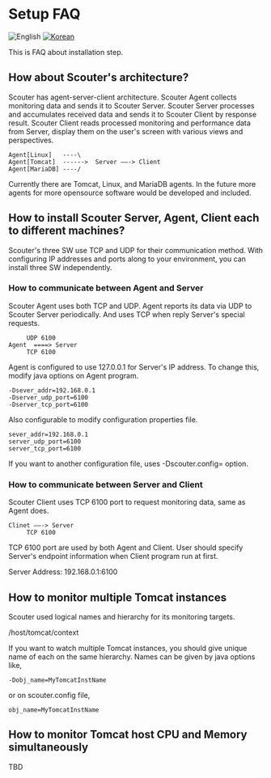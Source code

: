# Setup FAQ
![English](https://img.shields.io/badge/language-English-orange.svg) [![Korean](https://img.shields.io/badge/language-Korean-blue.svg)](Setup-FAQ_kr.md)

This is FAQ about installation step.

## How about Scouter's architecture?
Scouter has agent-server-client architecture. Scouter Agent collects monitoring data and sends it to Scouter Server. Scouter Server processes and accumulates received data and sends it to Scouter Client by response result. Scouter Client reads processed monitoring and performance data from Server, display them on the user's screen with various views and perspectives.
```
Agent[Linux]   ----\
Agent[Tomcat]  ------>  Server ——-> Client
Agent[MariaDB] ----/ 
```
Currently there are Tomcat, Linux, and MariaDB agents. In the future more agents for more opensource software would be developed and included.

## How to install Scouter Server, Agent, Client each to different machines?
Scouter's three SW use TCP and UDP for their communication method. With configuring IP addresses and ports along to your environment, you can install three SW independently.

### How to communicate between Agent and Server
Scouter Agent uses both TCP and UDP. Agent reports its data via UDP to Scouter Server periodically. And uses TCP when reply Server's special requests. 
```
     UDP 6100
Agent  ====> Server 
     TCP 6100
```
Agent is configured to use 127.0.0.1 for Server's IP address. To change this, modify java options on Agent program.

```
-Dsever_addr=192.168.0.1
-Dserver_udp_port=6100
-Dserver_tcp_port=6100
```
Also configurable to modify configuration properties file.
```
sever_addr=192.168.0.1
server_udp_port=6100
server_tcp_port=6100
```

If you want to another configuration file, uses -Dscouter.config=<file path> option.

### How to communicate between Server and Client
Scouter Client uses TCP 6100 port to request monitoring data, same as Agent does.
```
Clinet ——-> Server 
     TCP 6100
```
TCP 6100 port are used by both Agent and Client. User should specify Server's endpoint information when Client program run at first.

Server Address: 192.168.0.1:6100

## How to monitor multiple Tomcat instances
Scouter used logical names and hierarchy for its monitoring targets.

/host/tomcat/context 

If you want to watch multiple Tomcat instances, you should give unique name of each on the same hierarchy. 
Names can be given by java options like, 
```
-Dobj_name=MyTomcatInstName 
```
or on scouter.config file,
```
obj_name=MyTomcatInstName
```

## How to monitor Tomcat host CPU and Memory simultaneously
TBD


